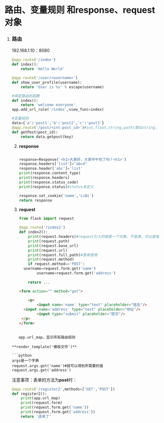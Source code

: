 # 路由、变量规则 和response、request对象

1. ### 路由

   192.168.1.10：8080

   ```python
   @app.route('/index')
   def index():
       return 'Hello World'
   
   @app.route('/user/<username>')
   def show_user_profile(username):
       return 'User is %s' % escape(username)
   
   #绑定路由到函数
   def index():
       return 'welcome everyone'
   app.add_url_rule('/index',view_func=index)
   
   #变量规则
   data={'a':'post1','b':'post2','c':'post3'}
   @app.route('/post/<int:post_id>')#int,float,string,path(类似string，可以包含斜杠),uuid
   def getPost(post_id):
       return data.getpost(key)
   ```

   

   2. **response**

      ```python
      
      response=Response('<h1>大家好，大家中午吃了吗？<h1>')
      response.headers['list']="abcd"
      response.header['abc']='list'
      print(response.content_type)
      print(response.headers)
      print(response.status_code)
      print(response.status)#status未定义
      
      response.set_cookie('name','LiBi')
      return response
      ```

   3. **request**

      ```python
      from flask import request
      
      @app.route('/index2')
      def index2():
          print(request.headers)#request引入的就是一个对象，不是类，可以直接使用
          print(request.path)
          print(request.base_url)
          print(request.url)
          print(request.full_path)#表单使用
          print(request.method)
          if request.method=='POST':
        username=request.form.get('name')
              username=request.form.get('address')
              
          return ...
      ```
      
      ```html
      <form action="" method="get">
          
          <p>
              <input name='name' type="text" placeholder="姓名"/>
        <input name='address' type="text" placeholder="地址"/>
              <input type="submit" placeholder="提交"/>
       </p>
      </form>
   ```
      
      app.url_map，显示所有路由规则
   
   **render_template('模板文件')**
   
   ```python
   args是一个字典
   request.args.get('name')#就可以得到所需要的值
   request.args.get('address')
   ```
   
   注意事项：表单的方法为**post**时：
   
   ```python
   @app.route('/register2',methods=['GET','POST'])
   def register2():
       print(app.url_map)
       print(request.form)
       print(request.form.get('name'))
       print(request.form.get('address'))
       return '进来了'
   ```
   
   
   
   
   
   
   
   